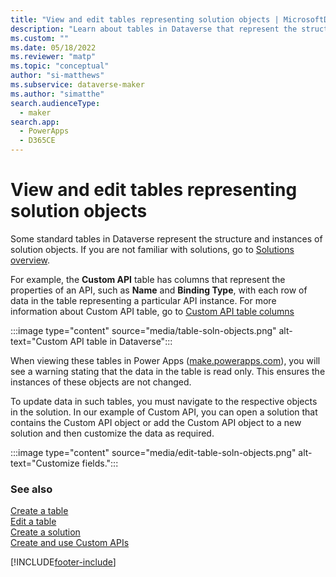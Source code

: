 ```yaml
---
title: "View and edit tables representing solution objects | MicrosoftDocs"
description: "Learn about tables in Dataverse that represent the structure and instances of solution objects."
ms.custom: ""
ms.date: 05/18/2022
ms.reviewer: "matp"
ms.topic: "conceptual"
author: "si-matthews"
ms.subservice: dataverse-maker
ms.author: "simatthe"
search.audienceType: 
  - maker
search.app: 
  - PowerApps
  - D365CE
---
```

# View and edit tables representing solution objects

Some standard tables in Dataverse represent the structure and instances of solution objects. If you are not familiar with solutions, go to [Solutions overview](solutions-overview.md).

For example, the **Custom API** table has columns that represent the properties of an API, such as **Name** and **Binding Type**, with each row of data in the table representing a particular API instance. For more information about Custom API table, go to [Custom API table columns](../../developer/data-platform/custom-api-tables#custom-api-table-columns)

:::image type="content" source="media/table-soln-objects.png" alt-text="Custom API table in Dataverse":::

When viewing these tables in Power Apps ([make.powerapps.com](https://make.powerapps.com)), you will see a warning stating that the data in the table is read only. This ensures the instances of these objects are not changed.

To update data in such tables, you must navigate to the respective objects in the solution. In our example of Custom API, you can open a solution that contains the Custom API object or add the Custom API object to a new solution and then customize the data as required.

:::image type="content" source="media/edit-table-soln-objects.png" alt-text="Customize fields.":::  

### See also
[Create a table](data-platform-create-entity.md)<br/>
[Edit a table](edit-entities.md)<br/>
[Create a solution](create-solution.md)<br/>
[Create and use Custom APIs]((../../developer/data-platform/custom-api.md))

[!INCLUDE[footer-include](../../includes/footer-banner.md)]
